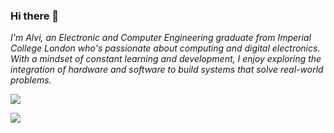 ### Hi there 👋  

*I'm Alvi, an Electronic and Computer Engineering graduate from Imperial College London who's passionate about computing and digital electronics. With a mindset of constant learning and development, I enjoy exploring the integration of hardware and software to build systems that solve real-world problems.*  

![](https://github-readme-streak-stats.herokuapp.com/?user=alvi-codes&theme=gotham&include_all_commits=true&hide_current_streak=true)



![](https://github-readme-stats.vercel.app/api/top-langs/?username=alvi-codes&theme=gruvbox_light_border=true&include_all_commits=true&count_private=false&layout=compact&exclude_repo=FlappyGA,MazeMaster&langs_count=10)

